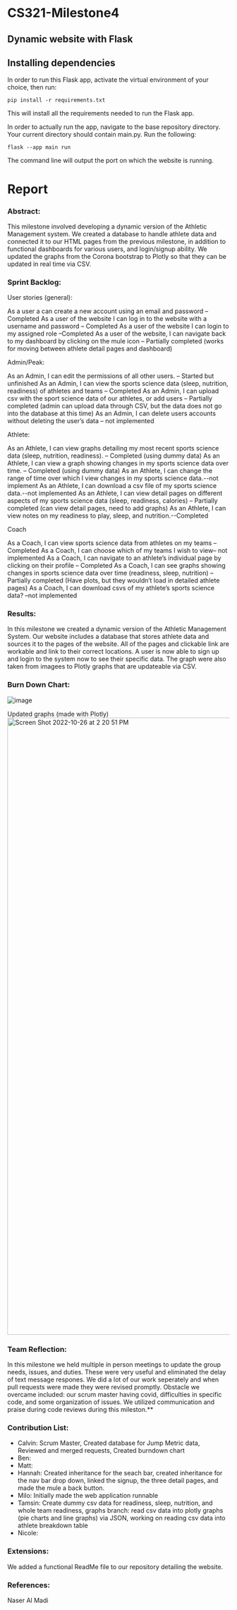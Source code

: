 # CS321-Milestone4
<h2>Dynamic website with Flask</h2>

## Installing dependencies

In order to run this Flask app, activate the virtual environment of your choice, then run:

`
pip install -r requirements.txt
`

This will install all the requirements needed to run the Flask app.

In order to actually run the app, navigate to the base repository directory. Your current directory should contain main.py. Run the following:

`
flask --app main run
`

The command line will output the port on which the website is running.

# Report

### Abstract: 
This milestone involved developing a dynamic version of the Athletic Management system.  We created a database to handle athlete data and connected it to our HTML pages from the previous milestone, in addition to functional dashboards for various users, and login/signup ability.  We updated the graphs from the Corona bootstrap to Plotly so that they can be updated in real time via CSV.

### Sprint Backlog:
User stories (general):
<p>As a user a can create a new account using an email and password – Completed
As a user of the website I can log in to the website with a username and password – Completed
As a user of the website I can login to my assigned role –Completed
As a user of the website, I can navigate back to my dashboard by clicking on the mule icon – Partially completed (works for moving between athlete detail pages and dashboard)</p>

Admin/Peak:
<p>As an Admin, I can edit the permissions of all other users. – Started but unfinished
As an Admin, I can view the sports science data (sleep, nutrition, readiness) of athletes and teams – Completed
As an Admin, I can upload csv with the sport science data of our athletes, or add users – Partially completed (admin can upload data through CSV, but the data does not go into the database at this time)
As an Admin, I can delete users accounts without deleting the user’s data – not implemented</p>

Athlete:
<p>As an Athlete, I can view graphs detailing my most recent sports science data (sleep, nutrition, readiness). – Completed (using dummy data) 
As an Athlete, I can view a graph showing changes in my sports science data over time. – Completed (using dummy data)
As an Athlete, I can change the range of time over which I view changes in my sports science data.--not implement
As an Athlete, I can download a csv file of my sports science data.--not implemented
As an Athlete, I can view detail pages on different aspects of my sports science data (sleep, readiness, calories) – Partially completed (can view detail pages, need to add graphs)
As an Athlete, I can view notes on my readiness to play, sleep, and nutrition.--Completed</p>

Coach
<p>As a Coach, I can view sports science data from athletes on my teams –Completed
As a Coach, I can choose which of my teams I wish to view– not implemented
As a Coach, I can navigate to an athlete’s individual page by clicking on their profile – Completed
As a Coach, I can see graphs showing changes in sports science data over time (readiness, sleep, nutrition) –Partially completed (Have plots, but they wouldn’t load in detailed athlete pages)
As a Coach, I can download csvs of my athlete’s sports science data? –not implemented</p>

### Results: 
In this milestone we created a dynamic version of the Athletic Management System. Our website includes a database that stores athlete data and sources it to the pages of the website. All of the pages and clickable link are workable and link to their correct locations. A user is now able to sign up and login to the system now to see their specific data. The graph were also taken from imagees to Plotly graphs that are updateable via CSV.

### Burn Down Chart:
![image](https://user-images.githubusercontent.com/70499767/198411961-5d580d47-4cb9-4bb7-ad28-31d38ea5981d.png)


Updated graphs (made with Plotly)
<img width="1400" alt="Screen Shot 2022-10-26 at 2 20 51 PM" src="https://user-images.githubusercontent.com/30237570/198105488-a48abcf9-deca-4104-b361-43537d8b5ca1.png">


### Team Reflection: 
In this milestone we held multiple in person meetings to update the group needs, issues, and duties. These were very useful and eliminated the delay of text message respones. We did a lot of our work seperately and when pull requests were made they were revised promptly. Obstacle we overcame included: our scrum master having covid, difficulties in specific code, and some organization of issues. We utilized communication and praise during code reviews during this mileston.**

### Contribution List: 
* Calvin: Scrum Master, Created database for Jump Metric data, Reviewed and merged requests, Created burndown chart
* Ben:
* Matt:
* Hannah: Created inheritance for the seach bar, created inheritance for the nav bar drop down, linked the signup, the three detail pages, and made the mule a back button.
* Milo: Initially made the web application runnable
* Tamsin: Create dummy csv data for readiness, sleep, nutrition, and whole team readiness, graphs branch: read csv data into plotly graphs (pie charts and line graphs) via JSON, working on reading csv data into athlete breakdown table
* Nicole: 

### Extensions: 
We added a functional ReadMe file to our repository detailing the website.

### References: 
Naser Al Madi

